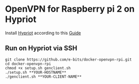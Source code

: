 # OpenVPN for Raspberry pi 2 on Hypriot

Install [Hypriot](https://blog.hypriot.com/) according to this [Guide](https://blog.hypriot.com/getting-started-with-docker-on-your-arm-device/)


## Run on Hypriot via SSH
```
git clone https://github.com/e-bits/docker-openvpn-rpi.git
cd docker-openvpn-rpi
chmod +x setup.sh genclient.sh
./setup.sh **YOUR-HOSTNAME**
./genclient.sh **YOUR-CLIENT-NAME**
```